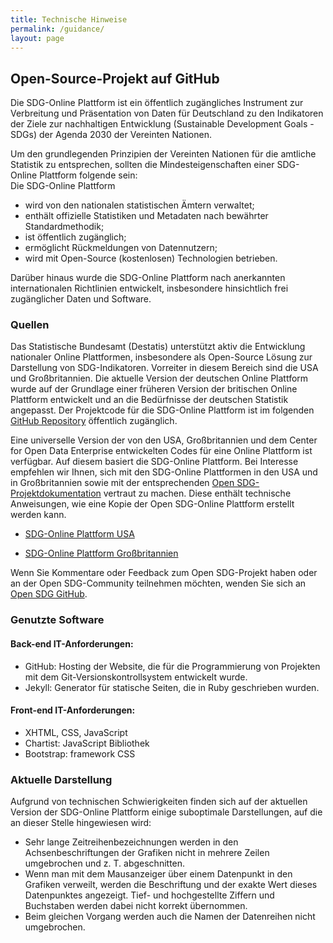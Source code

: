 ```yaml
---
title: Technische Hinweise
permalink: /guidance/
layout: page
---
```


## Open-Source-Projekt auf GitHub

Die SDG-Online Plattform ist ein öffentlich zugängliches Instrument zur Verbreitung und Präsentation von Daten für Deutschland zu den Indikatoren der Ziele zur nachhaltigen Entwicklung (Sustainable Development Goals - SDGs) der Agenda 2030 der Vereinten Nationen.

Um den grundlegenden Prinzipien der Vereinten Nationen für die amtliche Statistik zu entsprechen, sollten die Mindesteigenschaften einer SDG-Online Plattform folgende sein: <br>
Die SDG-Online Plattform
- wird von den nationalen statistischen Ämtern verwaltet;
- enthält offizielle Statistiken und Metadaten nach bewährter Standardmethodik;
- ist öffentlich zugänglich;
- ermöglicht Rückmeldungen von Datennutzern;
- wird mit Open-Source (kostenlosen) Technologien betrieben.

Darüber hinaus wurde die SDG-Online Plattform nach anerkannten internationalen Richtlinien entwickelt, insbesondere hinsichtlich frei zugänglicher Daten und Software.


### Quellen

Das Statistische Bundesamt (Destatis) unterstützt aktiv die Entwicklung nationaler Online Plattformen, insbesondere als Open-Source Lösung zur Darstellung von SDG-Indikatoren. Vorreiter in diesem Bereich sind die USA und Großbritannien. Die aktuelle Version der deutschen Online Plattform wurde auf der Grundlage einer früheren Version der britischen Online Plattform entwickelt und an die Bedürfnisse der deutschen Statistik angepasst. Der Projektcode für die SDG-Online Plattform ist im folgenden [GitHub Repository](https://github.com/G205SDGs/sdg-indicators) öffentlich zugänglich.

Eine universelle Version der von den USA, Großbritannien und dem Center for Open Data Enterprise entwickelten Codes für eine Online Plattform ist verfügbar. Auf diesem basiert die SDG-Online Plattform. Bei Interesse empfehlen wir Ihnen, sich mit den SDG-Online Plattformen in den USA und in Großbritannien sowie mit der entsprechenden [Open SDG-Projektdokumentation](https://open-sdg.readthedocs.io/en/latest/) vertraut zu machen. Diese enthält technische Anweisungen, wie eine Kopie der Open SDG-Online Plattform erstellt werden kann.

- [SDG-Online Plattform USA](https://sdg.data.gov/)

- [SDG-Online Plattform Großbritannien](https://sustainabledevelopment-uk.github.io)

Wenn Sie Kommentare oder Feedback zum Open SDG-Projekt haben oder an der Open SDG-Community teilnehmen möchten, wenden Sie sich an [Open SDG GitHub](https://github.com/open-sdg/open-sdg/issues).

### Genutzte Software

#### Back-end IT-Anforderungen:
- GitHub: Hosting der Website, die für die Programmierung von Projekten mit dem Git-Versionskontrollsystem entwickelt wurde.
- Jekyll: Generator für statische Seiten, die in Ruby geschrieben wurden.

#### Front-end IT-Anforderungen:
- XHTML, CSS, JavaScript
- Chartist: JavaScript Bibliothek
- Bootstrap: framework CSS

### Aktuelle Darstellung

Aufgrund von technischen Schwierigkeiten finden sich auf der aktuellen Version der SDG-Online Plattform einige suboptimale Darstellungen, auf die an dieser Stelle hingewiesen wird:
- Sehr lange Zeitreihenbezeichnungen werden in den Achsenbeschriftungen der Grafiken nicht in mehrere Zeilen umgebrochen und z. T. abgeschnitten.
- Wenn man mit dem Mausanzeiger über einem Datenpunkt in den Grafiken verweilt, werden die Beschriftung und der exakte Wert dieses Datenpunktes angezeigt. Tief- und hochgestellte Ziffern und Buchstaben werden dabei nicht korrekt übernommen.
- Beim gleichen Vorgang werden auch die Namen der Datenreihen nicht umgebrochen.
